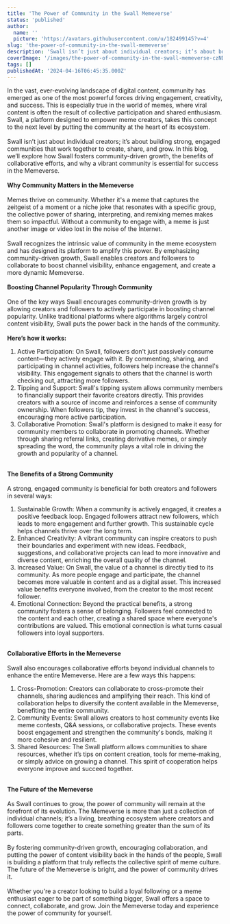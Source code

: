 ```yaml
---
title: 'The Power of Community in the Swall Memeverse'
status: 'published'
author:
  name: ''
  picture: 'https://avatars.githubusercontent.com/u/182499145?v=4'
slug: 'the-power-of-community-in-the-swall-memeverse'
description: 'Swall isn’t just about individual creators; it’s about building strong, engaged communities. Discover how the Swall platform encourages community-driven growth, from boosting channel popularity to collaborative efforts that enhance the entire Memeverse.'
coverImage: '/images/the-power-of-community-in-the-swall-memeverse-czND.png'
tags: []
publishedAt: '2024-04-16T06:45:35.000Z'
---
```


In the vast, ever-evolving landscape of digital content, community has emerged as one of the most powerful forces driving engagement, creativity, and success. This is especially true in the world of memes, where viral content is often the result of collective participation and shared enthusiasm. Swall, a platform designed to empower meme creators, takes this concept to the next level by putting the community at the heart of its ecosystem.\
 \
Swall isn’t just about individual creators; it’s about building strong, engaged communities that work together to create, share, and grow. In this blog, we’ll explore how Swall fosters community-driven growth, the benefits of collaborative efforts, and why a vibrant community is essential for success in the Memeverse.\
 \
**Why Community Matters in the Memeverse**\
 \
Memes thrive on community. Whether it's a meme that captures the zeitgeist of a moment or a niche joke that resonates with a specific group, the collective power of sharing, interpreting, and remixing memes makes them so impactful. Without a community to engage with, a meme is just another image or video lost in the noise of the Internet.\
 \
Swall recognizes the intrinsic value of community in the meme ecosystem and has designed its platform to amplify this power. By emphasizing community-driven growth, Swall enables creators and followers to collaborate to boost channel visibility, enhance engagement, and create a more dynamic Memeverse.\
 \
**Boosting Channel Popularity Through Community**\
 \
One of the key ways Swall encourages community-driven growth is by allowing creators and followers to actively participate in boosting channel popularity. Unlike traditional platforms where algorithms largely control content visibility, Swall puts the power back in the hands of the community.\
 \
**Here’s how it works:**

1. Active Participation: On Swall, followers don't just passively consume content—they actively engage with it. By commenting, sharing, and participating in channel activities, followers help increase the channel's visibility. This engagement signals to others that the channel is worth checking out, attracting more followers.
2. Tipping and Support: Swall's tipping system allows community members to financially support their favorite creators directly. This provides creators with a source of income and reinforces a sense of community ownership. When followers tip, they invest in the channel's success, encouraging more active participation.
3. Collaborative Promotion: Swall's platform is designed to make it easy for community members to collaborate in promoting channels. Whether through sharing referral links, creating derivative memes, or simply spreading the word, the community plays a vital role in driving the growth and popularity of a channel.

\
**The Benefits of a Strong Community**\
 \
A strong, engaged community is beneficial for both creators and followers in several ways:

1. Sustainable Growth: When a community is actively engaged, it creates a positive feedback loop. Engaged followers attract new followers, which leads to more engagement and further growth. This sustainable cycle helps channels thrive over the long term.
2. Enhanced Creativity: A vibrant community can inspire creators to push their boundaries and experiment with new ideas. Feedback, suggestions, and collaborative projects can lead to more innovative and diverse content, enriching the overall quality of the channel.
3. Increased Value: On Swall, the value of a channel is directly tied to its community. As more people engage and participate, the channel becomes more valuable in content and as a digital asset. This increased value benefits everyone involved, from the creator to the most recent follower.
4. Emotional Connection: Beyond the practical benefits, a strong community fosters a sense of belonging. Followers feel connected to the content and each other, creating a shared space where everyone's contributions are valued. This emotional connection is what turns casual followers into loyal supporters.

\
**Collaborative Efforts in the Memeverse**\
 \
Swall also encourages collaborative efforts beyond individual channels to enhance the entire Memeverse. Here are a few ways this happens:

1. Cross-Promotion: Creators can collaborate to cross-promote their channels, sharing audiences and amplifying their reach. This kind of collaboration helps to diversify the content available in the Memeverse, benefiting the entire community.
2. Community Events: Swall allows creators to host community events like meme contests, Q&A sessions, or collaborative projects. These events boost engagement and strengthen the community's bonds, making it more cohesive and resilient.
3. Shared Resources: The Swall platform allows communities to share resources, whether it’s tips on content creation, tools for meme-making, or simply advice on growing a channel. This spirit of cooperation helps everyone improve and succeed together.

\
**The Future of the Memeverse**\
 \
As Swall continues to grow, the power of community will remain at the forefront of its evolution. The Memeverse is more than just a collection of individual channels; it’s a living, breathing ecosystem where creators and followers come together to create something greater than the sum of its parts.\
 \
By fostering community-driven growth, encouraging collaboration, and putting the power of content visibility back in the hands of the people, Swall is building a platform that truly reflects the collective spirit of meme culture. The future of the Memeverse is bright, and the power of community drives it.\
 \
Whether you're a creator looking to build a loyal following or a meme enthusiast eager to be part of something bigger, Swall offers a space to connect, collaborate, and grow. Join the Memeverse today and experience the power of community for yourself.